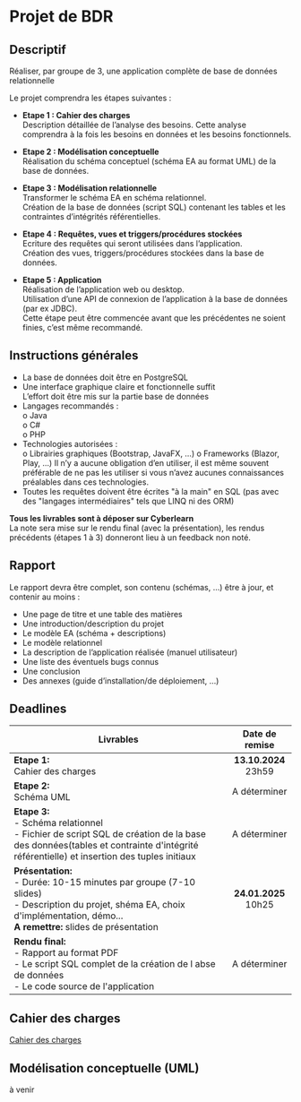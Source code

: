# Projet de BDR

## Descriptif

Réaliser, par groupe de 3, une application complète de base de données relationnelle

Le projet comprendra les étapes suivantes :

- **Etape 1 : Cahier des charges**<br/>
    Description détaillée de l’analyse des besoins. Cette analyse comprendra à la fois les
    besoins en données et les besoins fonctionnels.
    
- **Etape 2 : Modélisation conceptuelle**<br/>
    Réalisation du schéma conceptuel (schéma EA au format UML) de la base de données.
    
- **Etape 3 : Modélisation relationnelle**<br/>
    Transformer le schéma EA en schéma relationnel.<br/>
    Création de la base de données (script SQL) contenant les tables et les contraintes
    d’intégrités référentielles.
    
- **Etape 4 : Requêtes, vues et triggers/procédures stockées**<br/>
    Ecriture des requêtes qui seront utilisées dans l’application.<br/>
    Création des vues, triggers/procédures stockées dans la base de données.
    
- **Etape 5 : Application**<br/>
    Réalisation de l’application web ou desktop.<br/>
    Utilisation d’une API de connexion de l’application à la base de données (par ex JDBC).<br/>
    Cette étape peut être commencée avant que les précédentes ne soient finies, c’est même
    recommandé.
    

## Instructions générales

- La base de données doit être en PostgreSQL
- Une interface graphique claire et fonctionnelle suffit <br/>
  L’effort doit être mis sur la partie base de données
- Langages recommandés : <br/>
       o Java <br/> 
       o C#  <br/>
       o PHP <br/> 
- Technologies autorisées :<br/>
  o Librairies graphiques (Bootstrap, JavaFX, …)
  o Frameworks (Blazor, Play, …) 
Il n’y a aucune obligation d’en utiliser, il est même souvent préférable de ne pas les
utiliser si vous n’avez aucunes connaissances préalables dans ces technologies.
- Toutes les requêtes doivent être écrites "à la main" en SQL (pas avec des "langages
intermédiaires" tels que LINQ ni des ORM)


**Tous les livrables sont à déposer sur Cyberlearn** <br/>
La note sera mise sur le rendu final (avec la présentation), les rendus précédents (étapes 1
à 3) donneront lieu à un feedback non noté.

## Rapport
Le rapport devra être complet, son contenu (schémas, …) être à jour, et contenir au moins :
- Une page de titre et une table des matières
- Une introduction/description du projet
- Le modèle EA (schéma + descriptions)
- Le modèle relationnel
- La description de l’application réalisée (manuel utilisateur)
- Une liste des éventuels bugs connus
- Une conclusion
- Des annexes (guide d’installation/de déploiement, …)

## Deadlines

|Livrables|Date de remise|
|---------|:------------:|
|**Etape 1:** <br/>Cahier des charges|**13.10.2024** <br/>23h59|
|**Etape 2:** <br/>Schéma UML|A déterminer|
|**Etape 3:** <br/>- Schéma relationnel<br/>- Fichier de script SQL de création de la base des données(tables et contrainte d'intégrité référentielle) et insertion des tuples initiaux|A déterminer|
|**Présentation:** <br/>- Durée: 10-15 minutes par groupe (7-10 slides)<br/>- Description du projet, shéma EA, choix d'implémentation, démo...<br/>**A remettre:** slides de présentation|**24.01.2025** <br/>10h25|
|**Rendu final:** <br/>- Rapport au format PDF<br/>- Le script SQL complet de la création de l abse de données<br/>- Le code source de l'application|A déterminer|

 ## Cahier des charges 
[Cahier des charges](CdC.md)

## Modélisation conceptuelle (UML)
à venir
